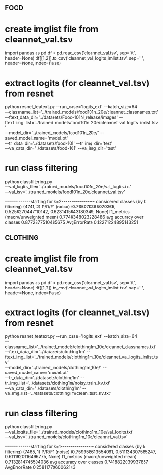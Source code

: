 ## FOOD

# create imglist file from cleannet_val.tsv

import pandas as pd
df = pd.read_csv('cleannet_val.tsv', sep='\t', header=None)
df[[1,2]].to_csv('cleannet_val_logits_imlist.tsv', sep=' ', header=None, index=False)


# extract logits (for cleannet_val.tsv) from resnet

python resnet_featext.py --run_case='logits_ext' --batch_size=64 \
--classname_list='../trained_models/food101n_20e/cleannet_classnames.txt' \
--ftext_data_dir='../datasets/Food-101N_release/images' --ftext_img_list='../trained_models/food101n_20e/cleannet_val_logits_imlist.tsv' \
--model_dir='../trained_models/food101n_20e/' --saved_model_name='model.pt' \
--tr_data_dir='../datasets/food-101' --tr_img_dir='test' \
--va_data_dir='../datasets/food-101' --va_img_dir='test'

# run class filtering

python classfiltering.py \
--val_logits_file='../trained_models/food101n_20e/val_logits.txt' \
--val_tsv='../trained_models/food101n_20e/cleannet_val.tsv'


-------------starting for k=2-----------------
considered classes (by k filtering) (4741, 2)
P/R/F1 (noise) (0.765079365079365, 0.5256270447110142, 0.6231415643180349, None)
f1_metrics (macro/unweighted mean) 0.7748348023228486
avg accuracy over classes 0.8772877510485675 AvgErrorRate 0.12271224895143251




## CLOTHING

# create imglist file from cleannet_val.tsv

import pandas as pd
df = pd.read_csv('cleannet_val.tsv', sep='\t', header=None)
df[[1,2]].to_csv('cleannet_val_logits_imlist.tsv', sep=' ', header=None, index=False)


# extract logits (for cleannet_val.tsv) from resnet

python resnet_featext.py --run_case='logits_ext' --batch_size=64 \
--classname_list='../trained_models/clothing1m_10e/cleannet_classnames.txt' \
--ftext_data_dir='../datasets/clothing1m' --ftext_img_list='../trained_models/clothing1m_10e/cleannet_val_logits_imlist.tsv' \
--model_dir='../trained_models/clothing1m_10e/' --saved_model_name='model.pt' \
--tr_data_dir='../datasets/clothing1m' --tr_img_list='../datasets/clothing1m/noisy_train_kv.txt' \
--va_data_dir='../datasets/clothing1m' --va_img_list='../datasets/clothing1m/clean_test_kv.txt'

# run class filtering

python classfiltering.py \
--val_logits_file='../trained_models/clothing1m_10e/val_logits.txt' \
--val_tsv='../trained_models/clothing1m_10e/cleannet_val.tsv'

-------------starting for k=1-----------------
considered classes (by k filtering) (7465, 1)
P/R/F1 (noise) (0.759958613554061, 0.511134307585247, 0.6111920116496775, None)
f1_metrics (macro/unweighted mean) 0.7132814745594036
avg accuracy over classes 0.7418822039937857 AvgErrorRate 0.2581177960062143